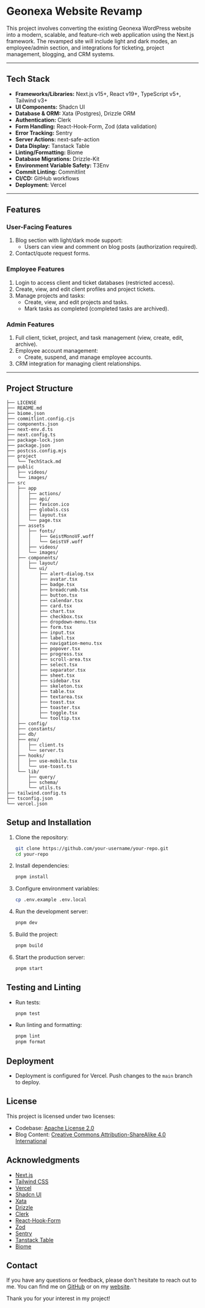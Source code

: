 # Geonexa Website Revamp

This project involves converting the existing Geonexa WordPress website into a modern, scalable, and feature-rich web application using the Next.js framework. The revamped site will include light and dark modes, an employee/admin section, and integrations for ticketing, project management, blogging, and CRM systems.

---

## **Tech Stack**

- **Frameworks/Libraries:** Next.js v15+, React v19+, TypeScript v5+, Tailwind v3+
- **UI Components:** Shadcn UI
- **Database & ORM:** Xata (Postgres), Drizzle ORM
- **Authentication:** Clerk
- **Form Handling:** React-Hook-Form, Zod (data validation)
- **Error Tracking:** Sentry
- **Server Actions:** next-safe-action
- **Data Display:** Tanstack Table
- **Linting/Formatting:** Biome
- **Database Migrations:** Drizzle-Kit
- **Environment Variable Safety:** T3Env
- **Commit Linting:** Commitlint
- **CI/CD:** GitHub workflows
- **Deployment:** Vercel

---

## **Features**

### **User-Facing Features**

1. Blog section with light/dark mode support:
   - Users can view and comment on blog posts (authorization required).
2. Contact/quote request forms.

### **Employee Features**

1. Login to access client and ticket databases (restricted access).
2. Create, view, and edit client profiles and project tickets.
3. Manage projects and tasks:
   - Create, view, and edit projects and tasks.
   - Mark tasks as completed (completed tasks are archived).

### **Admin Features**

1. Full client, ticket, project, and task management (view, create, edit, archive).
2. Employee account management:
   - Create, suspend, and manage employee accounts.
3. CRM integration for managing client relationships.

---

## **Project Structure**

```tree
├── LICENSE
├── README.md
├── biome.json
├── commitlint.config.cjs
├── components.json
├── next-env.d.ts
├── next.config.ts
├── package-lock.json
├── package.json
├── postcss.config.mjs
├── project
│   └── TechStack.md
├── public
│   ├── videos/
│   └── images/
├── src
│   ├── app
│   │   ├── actions/
│   │   ├── api/
│   │   ├── favicon.ico
│   │   ├── globals.css
│   │   ├── layout.tsx
│   │   └── page.tsx
│   ├── assets
│   │   ├── fonts/
│   │   │   ├── GeistMonoVF.woff
│   │   │   └── GeistVF.woff
│   │   ├── videos/
│   │   └── images/
│   ├── components/
│   │   ├── layout/
│   │   └── ui/
│   │       ├── alert-dialog.tsx
│   │       ├── avatar.tsx
│   │       ├── badge.tsx
│   │       ├── breadcrumb.tsx
│   │       ├── button.tsx
│   │       ├── calendar.tsx
│   │       ├── card.tsx
│   │       ├── chart.tsx
│   │       ├── checkbox.tsx
│   │       ├── dropdown-menu.tsx
│   │       ├── form.tsx
│   │       ├── input.tsx
│   │       ├── label.tsx
│   │       ├── navigation-menu.tsx
│   │       ├── popover.tsx
│   │       ├── progress.tsx
│   │       ├── scroll-area.tsx
│   │       ├── select.tsx
│   │       ├── separator.tsx
│   │       ├── sheet.tsx
│   │       ├── sidebar.tsx
│   │       ├── skeleton.tsx
│   │       ├── table.tsx
│   │       ├── textarea.tsx
│   │       ├── toast.tsx
│   │       ├── toaster.tsx
│   │       ├── toggle.tsx
│   │       └── tooltip.tsx
│   ├── config/
│   ├── constants/
│   ├── db/
│   ├── env/
│   │   ├── client.ts
│   │   └── server.ts
│   ├── hooks/
│   │   ├── use-mobile.tsx
│   │   └── use-toast.ts
│   └── lib/
│       ├── query/
│       ├── schema/
│       └── utils.ts
├── tailwind.config.ts
├── tsconfig.json
└── vercel.json
```

## Setup and Installation

1. Clone the repository:

   ```bash
   git clone https://github.com/your-username/your-repo.git
   cd your-repo
   ```

2. Install dependencies:

   ```bash
   pnpm install
   ```

3. Configure environment variables:

   ```bash
   cp .env.example .env.local
   ```

4. Run the development server:

   ```bash
   pnpm dev
   ```

5. Build the project:

   ```bash
   pnpm build
   ```

6. Start the production server:

   ```bash
   pnpm start
   ```

## Testing and Linting

- Run tests:

  ```bash
  pnpm test
  ```

- Run linting and formatting:

  ```bash
  pnpm lint
  pnpm format
  ```

## Deployment

- Deployment is configured for Vercel. Push changes to the `main` branch to deploy.

## License

This project is licensed under two licenses:

- Codebase: [Apache License 2.0](https://github.com/your-username/your-repo/blob/main/LICENSE)
- Blog Content: [Creative Commons Attribution-ShareAlike 4.0 International](https://creativecommons.org/licenses/by-sa/4.0/)

## Acknowledgments

- [Next.js](https://nextjs.org/)
- [Tailwind CSS](https://tailwindcss.com/)
- [Vercel](https://vercel.com/)
- [Shadcn UI](https://ui.shadcn.com/)
- [Xata](https://xata.io/)
- [Drizzle](https://drizzle-orm.org/)
- [Clerk](https://clerk.com/)
- [React-Hook-Form](https://react-hook-form.com/)
- [Zod](https://zod.dev/)
- [Sentry](https://sentry.io/)
- [Tanstack Table](https://tanstack.com/table/v8/)
- [Biome](https://biomejs.dev/)

## Contact

If you have any questions or feedback, please don't hesitate to reach out to me. You can find me on [GitHub](https://github.com/hbabb) or on my [website](https://heath-babb.tech).

Thank you for your interest in my project!
